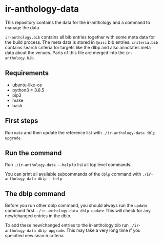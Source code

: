 # ir-anthology-data
This repository contains the data for the ir-anthology and a command to manage the data.

`ir-anthology.bib` contains all bib entries together with some meta data for the build process. The meta data is stored in `@misc` bib entries.
`criteria.bib` contains search criteria for targets like the dlbp and also annotates meta data about the venues. Parts of this file are merged into the `ir-anthology.bib`.

## Requirements
- ubuntu-like-os
- python3 ≥ 3.8.5
- pip3
- make
- bash

## First steps
Run `make` and then update the reference list with `./ir-anthology-data dblp upgrade`.

## Run the command
Run `./ir-anthology-data --help` to list all top level commands.

You can print all available subcommands of the `dblp` command with `./ir-anthology-data dblp --help`

## The dblp command
Before you run other dblp command, you should always run the `update` command first.
`./ir-anthology-data dblp update`
This will check for any new/changed entries in the dblp.

To add these new/changed entries to the ir-anthology.bib run `./ir-anthology-data dblp upgrade`. This may take a very long time if you specified new search criteria.
